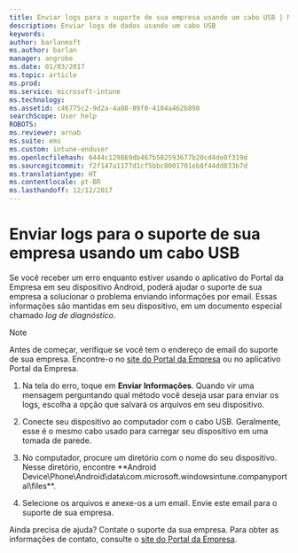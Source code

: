 ```yaml
---
title: Enviar logs para o suporte de sua empresa usando um cabo USB | Microsoft Docs
description: Enviar logs de dados usando um cabo USB
keywords: 
author: barlanmsft
ms.author: barlan
manager: angrobe
ms.date: 01/03/2017
ms.topic: article
ms.prod: 
ms.service: microsoft-intune
ms.technology: 
ms.assetid: c46775c2-9d2a-4a88-89f0-4104a462b898
searchScope: User help
ROBOTS: 
ms.reviewer: arnab
ms.suite: ems
ms.custom: intune-enduser
ms.openlocfilehash: 6444c129869db467b582593677b20cd4de8f319d
ms.sourcegitcommit: f2f147a1177d1cf5bbc8001701eb8f44dd833b7d
ms.translationtype: HT
ms.contentlocale: pt-BR
ms.lasthandoff: 12/12/2017
---
```

# <a name="send-logs-to-your-company-support-using-a-usb-cable"></a>Enviar logs para o suporte de sua empresa usando um cabo USB

Se você receber um erro enquanto estiver usando o aplicativo do Portal da Empresa em seu dispositivo Android, poderá ajudar o suporte de sua empresa a solucionar o problema enviando informações por email. Essas informações são mantidas em seu dispositivo, em um documento especial chamado _log de diagnóstico_.

> [!Note]
> Antes de começar, verifique se você tem o endereço de email do suporte de sua empresa. Encontre-o no [site do Portal da Empresa](https://portal.manage.microsoft.com#HelpDeskDialog) ou no aplicativo Portal da Empresa.

1.  Na tela do erro, toque em **Enviar Informações**. Quando vir uma mensagem perguntando qual método você deseja usar para enviar os logs, escolha a opção que salvará os arquivos em seu dispositivo.

2.  Conecte seu dispositivo ao computador com o cabo USB. Geralmente, esse é o mesmo cabo usado para carregar seu dispositivo em uma tomada de parede.

3.  No computador, procure um diretório com o nome do seu dispositivo. Nesse diretório, encontre **Android Device\Phone\Android\data\com.microsoft.windowsintune.companyportal\files\**.

4.  Selecione os arquivos e anexe-os a um email. Envie este email para o suporte de sua empresa.

Ainda precisa de ajuda? Contate o suporte da sua empresa. Para obter as informações de contato, consulte o [site do Portal da Empresa](https://portal.manage.microsoft.com#HelpDeskDialog).
